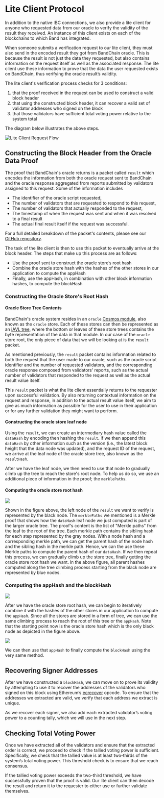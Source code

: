 <!--
order: 6
-->

# Lite Client Protocol

In addition to the native IBC connections, we also provide a lite client for anyone who requested data from our oracle to verify the validity of the result they received. An instance of this client exists on each of the blockchains to which Band has integrated.

When someone submits a verification request to our lite client, they must also send in the encoded result they got from BandChain oracle. This is because the result is not just the data they requested, but also contains information on the request itself as well as the associated response. The lite client use these information to prove that the data the user requested exists on BandChain, thus verifying the oracle result’s validity.

The lite client's verification process checks for 3 conditions:

1. that the proof received in the request can be used to construct a valid block header
2. that using the constructed block header, it can recover a valid set of validator addresses who signed on the block
3. that those validators have sufficient total voting power relative to the system total

The diagram below illustrates the above steps.

![Lite Client Request Flow](https://i.imgur.com/RQl8gY9.png)

## Constructing the Block Header from the Oracle Data Proof

The proof that BandChain's oracle returns is a packet called `result` which encodes the information from both the oracle request sent to BandChain and the oracle response aggregated from reports submitted by validators assigned to this request. Some of the information includes

- The identifier of the oracle script requested,
- The number of validators that are requested to respond to this request,
- The number of validators that actually responded to the request,
- The timestamp of when the request was sent and when it was resolved to a final result
- The actual final result itself if the request was successful.

For a full detailed breakdown of the packet's contents, please see our [GitHub repository](https://github.com/bandprotocol/chain/blob/master/x/oracle/types/result.go).

The task of the lite client is then to use this packet to eventually arrive at the block header. The steps that make up this process are as follows:

- Use the proof sent to construct the oracle store’s root hash
- Combine the oracle store hash with the hashes of the other stores in our application to compute the appHash
- Finally, use the appHash, in combination with other block information hashes, to compute the blockHash

### Constructing the Oracle Store's Root Hash

#### Oracle Store Tree Contents

BandChain's oracle system resides in an `oracle` [Cosmos module](https://github.com/cosmos/cosmos-sdk/tree/master/x), also known as the `oracle` store. Each of these stores can then be represented as an [iAVL tree](https://github.com/cosmos/iavl), where the bottom or leaves of these store trees contains the byte representation of the data in that module. In our case of the `oracle` store root, the only piece of data that we will be looking at is the `result` packet.

As mentioned previously, the `result` packet contains information related to both the request that the user made to our oracle, such as the oracle script identifier and the number of requested validators, and the corresponding oracle response composed from validators' reports, such as the actual number of validators that responded to the request as well as the actual result value itself.

This `result` packet is what the lite client essentially returns to the requester upon successful validation. By also returning contextual information on the request and response, in addition to the actual result value itself, we aim to give as much information as possible for the user to use in their application or for any further validation they might want to perform.

#### Constructing the oracle store leaf node

Using the `result`, we can create an intermediary hash value called the `dataHash` by encoding then hashing the `result`. If we then append this `dataHash` by other information such as the version (i.e., the latest block height that the data node was updated), and the request ID of the request, we arrive at the leaf node of the oracle store tree, also known as the `resultHash`.

After we have the leaf node, we then need to use that node to gradually climb up the tree to reach the store's root node. To help us do so, we use an additional piece of information in the proof; the `merklePaths`.

#### Computing the oracle store root hash

![](https://i.imgur.com/9Yi4ZPF.png)

Shown in the figure above, the left node of the `result` we want to verify is represented by the black node. The `merklePaths` we mentioned is a Merkle proof that shows how the `dataHash` leaf node we just computed is part of the larger oracle tree. The proof's content is the list of "Merkle paths" from the leaf to the root of the tree. Each merkle path contains the sibling hash for each step represented by the gray nodes. With a node hash and a corresponding merkle path, we can get the parent hash of the node hash and the sibling hash in the merkle path. Hence, we can the use these Merkle paths to compute the parent hash of our `dataHash`. If we then repeat this process, we can gradually climb up the store tree, finally getting the oracle store root hash we want. In the above figure, all parent hashes computed along the tree climbing process starting from the black node are represented by blue nodes.

### Computing the appHash and the blockHash

![](https://i.imgur.com/OlkJcvR.png)

After we have the oracle store root hash, we can begin to iteratively combine it with the hashes of the other stores in our application to compute the `appHash`. Since all the stores are stored in a form of tree, we can use the same climbing process to reach the root of this tree or the `appHash`. Note that the starting point now is the oracle store hash which is the only black node as depicted in the figure above.

![](https://i.imgur.com/bh1TZQY.png)

We can then use that `appHash` to finally compute the `blockHash` using the very same method.

## Recovering Signer Addresses

After we have constructed a `blockHash`, we can move on to prove its validity by attempting to use it to recover the addresses of the validators who signed on this block using Ethereum’s [ecrecover](https://github.com/OpenZeppelin/openzeppelin-contracts/blob/master/contracts/utils/cryptography/ECDSA.sol#L16) opcode. To ensure that the addresses we extracted are valid, we verify that each address we extract is unique.

As we recover each signer, we also add each extracted validator’s voting power to a counting tally, which we will use in the next step.

## Checking Total Voting Power

Once we have extracted all of the validators and ensure that the extracted order is correct, we proceed to check if the tallied voting power is sufficient. Specifically, we check that the tallied value is at least two-thirds of the system’s total voting power. This threshold check is to ensure that we reach consensus.

If the tallied voting power exceeds the two-third threshold, we have successfully proven that the proof is valid. Our lite client can then decode the result and return it to the requester to either use or further validate themselves.
